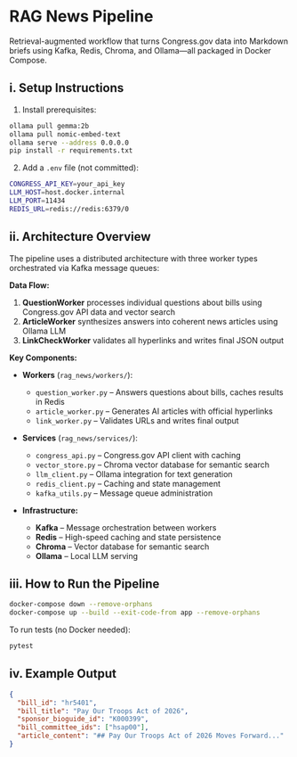 # RAG News Pipeline

Retrieval-augmented workflow that turns Congress.gov data into Markdown briefs using Kafka, Redis, Chroma, and Ollama—all packaged in Docker Compose.

## i. Setup Instructions

1. Install prerequisites:
```bash
ollama pull gemma:2b
ollama pull nomic-embed-text
ollama serve --address 0.0.0.0
pip install -r requirements.txt
```

2. Add a `.env` file (not committed):
```bash
CONGRESS_API_KEY=your_api_key
LLM_HOST=host.docker.internal
LLM_PORT=11434
REDIS_URL=redis://redis:6379/0
```

## ii. Architecture Overview

The pipeline uses a distributed architecture with three worker types orchestrated via Kafka message queues:

**Data Flow:**
1. **QuestionWorker** processes individual questions about bills using Congress.gov API data and vector search
2. **ArticleWorker** synthesizes answers into coherent news articles using Ollama LLM
3. **LinkCheckWorker** validates all hyperlinks and writes final JSON output

**Key Components:**
- **Workers** (`rag_news/workers/`):
  - `question_worker.py` – Answers questions about bills, caches results in Redis
  - `article_worker.py` – Generates AI articles with official hyperlinks
  - `link_worker.py` – Validates URLs and writes final output

- **Services** (`rag_news/services/`):
  - `congress_api.py` – Congress.gov API client with caching
  - `vector_store.py` – Chroma vector database for semantic search
  - `llm_client.py` – Ollama integration for text generation
  - `redis_client.py` – Caching and state management
  - `kafka_utils.py` – Message queue administration

- **Infrastructure:**
  - **Kafka** – Message orchestration between workers
  - **Redis** – High-speed caching and state persistence
  - **Chroma** – Vector database for semantic search
  - **Ollama** – Local LLM serving

## iii. How to Run the Pipeline

```bash
docker-compose down --remove-orphans
docker-compose up --build --exit-code-from app --remove-orphans
```

To run tests (no Docker needed):
```bash
pytest
```

## iv. Example Output

```json
{
  "bill_id": "hr5401",
  "bill_title": "Pay Our Troops Act of 2026",
  "sponsor_bioguide_id": "K000399",
  "bill_committee_ids": ["hsap00"],
  "article_content": "## Pay Our Troops Act of 2026 Moves Forward..."
}
```

